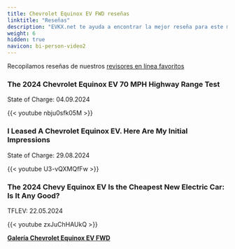 ```yaml
---
title: Chevrolet Equinox EV FWD reseñas
linktitle: "Reseñas"
description: "EVKX.net te ayuda a encontrar la mejor reseña para este modelo."
weight: 6
hidden: true
navicon: bi-person-video2
---
```

Recopilamos reseñas de nuestros [revisores en línea favoritos](../../../../../guides/evreviewers/)

<div class="container text-center shadow p-2 pe-4 mb-5 bg-body-tertiary rounded border">
<h3>The 2024 Chevrolet Equinox EV 70 MPH Highway Range Test</h3>
<p>State of Charge: 04.09.2024</p>

{{< youtube nbju0sfk05M >}}

</div>
<div class="container text-center shadow p-2 pe-4 mb-5 bg-body-tertiary rounded border">
<h3>I Leased A Chevrolet Equinox EV. Here Are My Initial Impressions</h3>
<p>State of Charge: 29.08.2024</p>

{{< youtube U3-vQXMQfFw >}}

</div>
<div class="container text-center shadow p-2 pe-4 mb-5 bg-body-tertiary rounded border">
<h3>The 2024 Chevy Equinox EV Is the Cheapest New Electric Car: Is It Any Good?</h3>
<p>TFLEV: 22.05.2024</p>

{{< youtube zxJuChHAUkQ >}}

</div>
<div class="mt-3 mb-3">
<a href="../gallery/" class="text-decoration-none text-black">
<strong><i class="bi-arrow-left"></i>Galería  </strong>
</a>
<a href="../" class="text-decoration-none text-black float-end">
<strong>Chevrolet Equinox EV FWD <i class="bi-arrow-right"></i></strong>
</a>
</div>
